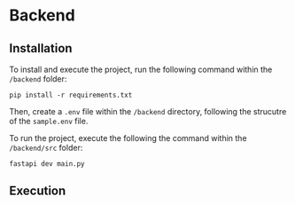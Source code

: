 # Backend

## Installation

To install and execute the project, run the following command within the `/backend` folder:
```
pip install -r requirements.txt
```

Then, create a `.env` file within the `/backend` directory, following the strucutre of the `sample.env` file.

To run the project, execute the following the command within the `/backend/src` folder: 
```
fastapi dev main.py
```

## Execution
